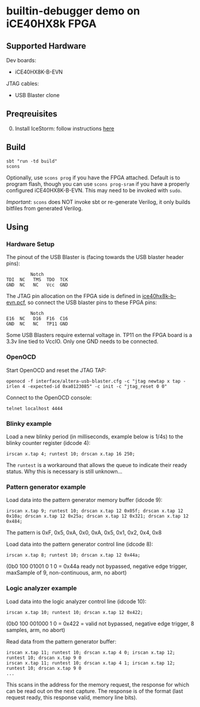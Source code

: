# builtin-debugger demo on iCE40HX8k FPGA

## Supported Hardware
Dev boards:
- iCE40HX8K-B-EVN

JTAG cables:
- USB Blaster clone

## Preqreuisites

0. Install IceStorm: follow instructions [here](http://www.clifford.at/icestorm/)

## Build

```
sbt "run -td build"
scons
```

Optionally, use `scons prog` if you have the FPGA attached. Default is to program flash, though you can use `scons prog-sram` if you have a properly configured iCE40HX8K-B-EVN. This may need to be invoked with `sudo`.

*Important*: `scons` does NOT invoke sbt or re-generate Verilog, it only builds bitfiles from generated Verilog.

## Using
### Hardware Setup
The pinout of the USB Blaster is (facing towards the USB blaster header pins):

```
         Notch
TDI  NC   TMS  TDO  TCK
GND  NC   NC   Vcc  GND
```

The JTAG pin allocation on the FPGA side is defined in [ice40hx8k-b-evn.pcf](ice40hx8k-b-evn.pcf), so connect the USB blaster pins to these FPGA pins:

```
         Notch
E16  NC   D16  F16  C16
GND  NC   NC   TP11 GND
```

Some USB Blasters require external voltage in. TP11 on the FPGA board is a 3.3v line tied to VccIO. Only one GND needs to be connected.

### OpenOCD
Start OpenOCD and reset the JTAG TAP:
```
openocd -f interface/altera-usb-blaster.cfg -c "jtag newtap x tap -irlen 4 -expected-id 0xa0123085" -c init -c "jtag_reset 0 0"
```

Connect to the OpenOCD console:
```
telnet localhost 4444
```

### Blinky example
Load a new blinky period (in milliseconds, example below is 1/4s) to the blinky counter register (idcode 4):

```
irscan x.tap 4; runtest 10; drscan x.tap 16 250;
```

The `runtest` is a workaround that allows the queue to indicate their ready status. Why this is necessary is still unknown...

### Pattern generator example
Load data into the pattern generator memory buffer (idcode 9):
```
irscan x.tap 9; runtest 10; drscan x.tap 12 0x05f; drscan x.tap 12 0x10a; drscan x.tap 12 0x25a; drscan x.tap 12 0x321; drscan x.tap 12 0x484;
```
The pattern is 0xF, 0x5, 0xA, 0x0, 0xA, 0x5, 0x1, 0x2, 0x4, 0x8

Load data into the pattern generator control line (idcode 8):
```
irscan x.tap 8; runtest 10; drscan x.tap 12 0x44a;
```
(0b0 100 01001 0 1 0 = 0x44a ready not bypassed, negative edge trigger, maxSample of 9, non-continuous, arm, no abort)

### Logic analyzer example
Load data into the logic analyzer control line (idcode 10):
```
irscan x.tap 10; runtest 10; drscan x.tap 12 0x422;
```
(0b0 100 001000 1 0 = 0x422 = valid not bypassed, negative edge trigger, 8 samples, arm, no abort)

Read data from the pattern generator buffer:
```
irscan x.tap 11; runtest 10; drscan x.tap 4 0; irscan x.tap 12; runtest 10; drscan x.tap 9 0
irscan x.tap 11; runtest 10; drscan x.tap 4 1; irscan x.tap 12; runtest 10; drscan x.tap 9 0
...
```
This scans in the address for the memory request, the response for which can be read out on the next capture. The response is of the format (last request ready, this response valid, memory line bits).
